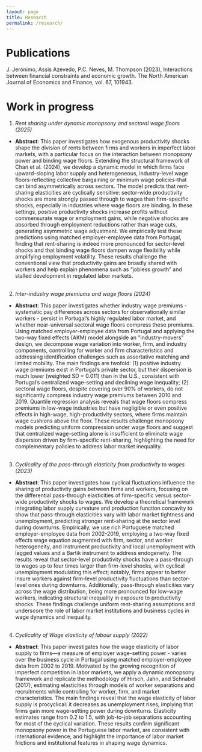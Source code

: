 ```yaml
---
layout: page
title: Research
permalink: /research/
---
```


# Publications

J. Jerónimo, Assis Azevedo, P.C. Neves, M. Thompson (2023), Interactions between financial constraints and economic growth. The North American Journal of Economics and Finance, vol. 67, 101943.

# Work in progress

1. *Rent sharing under dynamic monopsony and sectoral wage floors (2025)*
- **Abstract**: This paper investigates how exogenous productivity shocks shape the division
of rents between firms and workers in imperfect labor markets, with a particular focus on the interaction between monopsony power and binding wage
floors. Extending the structural framework of Chan et al. (2024), we develop
a dynamic model in which firms face upward-sloping labor supply and heterogeneous, industry-level wage floors-reflecting collective bargaining or minimum
wage policies-that can bind asymmetrically across sectors. The model predicts
that rent-sharing elasticities are cyclically sensitive: sector-wide productivity
shocks are more strongly passed through to wages than firm-specific shocks,
especially in industries where wage floors are binding. In these settings, positive productivity shocks increase profits without commensurate wage or employment gains, while negative shocks are absorbed through employment reductions
rather than wage cuts, generating asymmetric wage adjustment. We empirically
test these predictions using matched employer-employee data from Portugal,
finding that rent-sharing is indeed more pronounced for sector-level shocks and
that binding wage floors dampen wage flexibility while amplifying employment
volatility. These results challenge the conventional view that productivity gains
are broadly shared with workers and help explain phenomena such as “jobless
growth” and stalled development in regulated labor markets.<br><br>


2. *Inter-industry wage premiums and wage floors (2024)*
- **Abstract**: This paper investigates whether industry wage premiums - systematic pay differences across sectors for observationally similar workers - persist in Portugal’s highly regulated labor market, and whether near-universal sectoral wage floors compress these premiums. Using matched employer-employee data from Portugal and applying the two-way fixed effects (AKM) model alongside an "industry-movers" design, we decompose wage variation into worker, firm, and industry components, controlling for worker and firm characteristics and addressing identification challenges such as assortative matching and limited mobility. The main findings are twofold: (1) positive industry wage premiums exist in Portugal’s private sector, but their dispersion is much lower (weighted SD = 0.011) than in the U.S., consistent with Portugal’s centralized wage-setting and declining wage inequality; (2) sectoral wage floors, despite covering over 90% of workers, do not significantly compress industry wage premiums between 2010 and 2019. Quantile regression analysis reveals that wage floors compress premiums in low-wage industries but have negligible or even positive effects in high-wage, high-productivity sectors, where firms maintain wage cushions above the floor. These results challenge monopsony models predicting uniform compression under wage floors and suggest that centralized wage-setting alone is insufficient to eliminate wage dispersion driven by firm-specific rent-sharing, highlighting the need for complementary policies to address labor market inequality.<br><br>


3. *Cyclicality of the pass-through elasticity from productivity to wages (2023)*
- **Abstract**: This paper investigates how cyclical fluctuations influence the sharing of productivity gains between firms and workers, focusing on the differential pass-through elasticities of firm-specific versus sector-wide productivity shocks to wages. We develop a theoretical framework integrating labor supply curvature and production function concavity to show that pass-through elasticities vary with labor market tightness and unemployment, predicting stronger rent-sharing at the sector level during downturns. Empirically, we use rich Portuguese matched employer-employee data from 2002-2019, employing a two-way fixed effects wage equation augmented with firm, sector, and worker heterogeneity, and instrument productivity and local unemployment with lagged values and a Bartik instrument to address endogeneity. The results reveal that sector-level productivity shocks have a pass-through to wages up to four times larger than firm-level shocks, with cyclical unemployment modulating this effect; notably, firms appear to better insure workers against firm-level productivity fluctuations than sector-level ones during downturns. Additionally, pass-through elasticities vary across the wage distribution, being more pronounced for low-wage workers, indicating structural inequality in exposure to productivity shocks. These findings challenge uniform rent-sharing assumptions and underscore the role of labor market institutions and business cycles in wage dynamics and inequality.<br><br>


4. *Cyclicality of Wage elasticity of labour supply (2022)*
- **Abstract**: This paper investigates how the wage elasticity of labor supply to firms—a measure of employer wage-setting power - varies over the business cycle in Portugal using matched employer-employee data from 2002 to 2019. Motivated by the growing recognition of imperfect competition in labor markets, we apply a dynamic monopsony framework and replicate the methodology of Hirsch, Jahn, and Schnabel (2017), estimating elasticities through models of worker separations and recruitments while controlling for worker, firm, and market characteristics. The main findings reveal that the wage elasticity of labor supply is procyclical: it decreases as unemployment rises, implying that firms gain more wage-setting power during downturns. Elasticity estimates range from 0.2 to 1.5, with job-to-job separations accounting for most of the cyclical variation. These results confirm significant monopsony power in the Portuguese labor market, are consistent with international evidence, and highlight the importance of labor market frictions and institutional features in shaping wage dynamics.<br><br>

